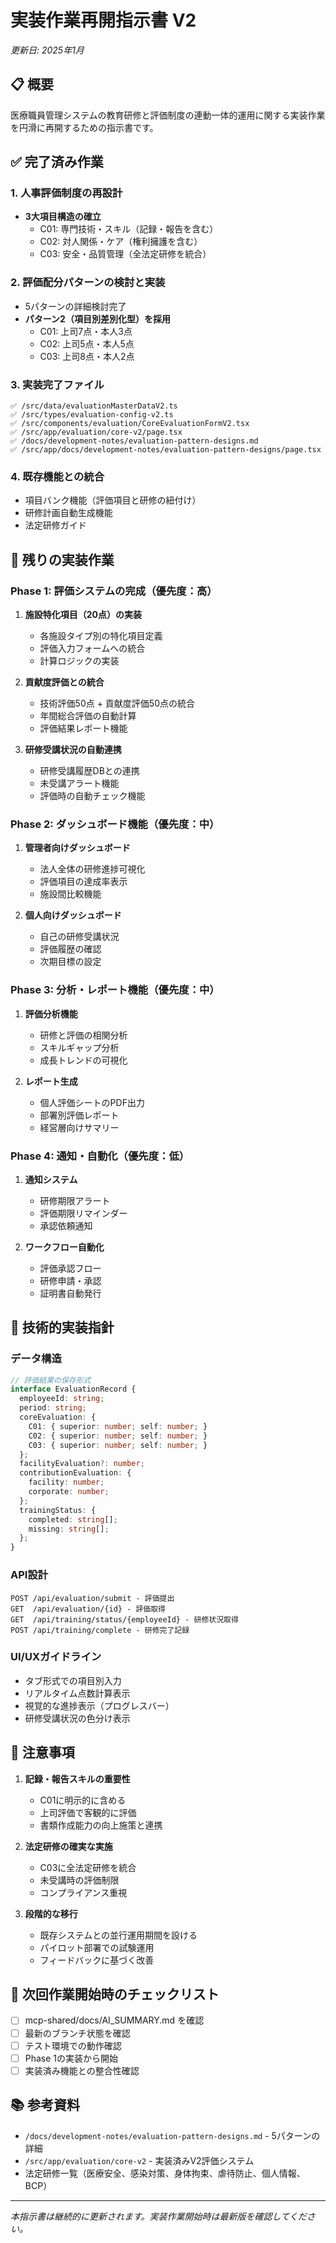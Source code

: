 # 実装作業再開指示書 V2
*更新日: 2025年1月*

## 📋 概要
医療職員管理システムの教育研修と評価制度の連動一体的運用に関する実装作業を円滑に再開するための指示書です。

## ✅ 完了済み作業

### 1. 人事評価制度の再設計
- **3大項目構造の確立**
  - C01: 専門技術・スキル（記録・報告を含む）
  - C02: 対人関係・ケア（権利擁護を含む）  
  - C03: 安全・品質管理（全法定研修を統合）

### 2. 評価配分パターンの検討と実装
- 5パターンの詳細検討完了
- **パターン2（項目別差別化型）を採用**
  - C01: 上司7点・本人3点
  - C02: 上司5点・本人5点
  - C03: 上司8点・本人2点

### 3. 実装完了ファイル
```
✅ /src/data/evaluationMasterDataV2.ts
✅ /src/types/evaluation-config-v2.ts
✅ /src/components/evaluation/CoreEvaluationFormV2.tsx
✅ /src/app/evaluation/core-v2/page.tsx
✅ /docs/development-notes/evaluation-pattern-designs.md
✅ /src/app/docs/development-notes/evaluation-pattern-designs/page.tsx
```

### 4. 既存機能との統合
- 項目バンク機能（評価項目と研修の紐付け）
- 研修計画自動生成機能
- 法定研修ガイド

## 🚀 残りの実装作業

### Phase 1: 評価システムの完成（優先度：高）
1. **施設特化項目（20点）の実装**
   - 各施設タイプ別の特化項目定義
   - 評価入力フォームへの統合
   - 計算ロジックの実装

2. **貢献度評価との統合**
   - 技術評価50点 + 貢献度評価50点の統合
   - 年間総合評価の自動計算
   - 評価結果レポート機能

3. **研修受講状況の自動連携**
   - 研修受講履歴DBとの連携
   - 未受講アラート機能
   - 評価時の自動チェック機能

### Phase 2: ダッシュボード機能（優先度：中）
1. **管理者向けダッシュボード**
   - 法人全体の研修進捗可視化
   - 評価項目の達成率表示
   - 施設間比較機能

2. **個人向けダッシュボード**
   - 自己の研修受講状況
   - 評価履歴の確認
   - 次期目標の設定

### Phase 3: 分析・レポート機能（優先度：中）
1. **評価分析機能**
   - 研修と評価の相関分析
   - スキルギャップ分析
   - 成長トレンドの可視化

2. **レポート生成**
   - 個人評価シートのPDF出力
   - 部署別評価レポート
   - 経営層向けサマリー

### Phase 4: 通知・自動化（優先度：低）
1. **通知システム**
   - 研修期限アラート
   - 評価期限リマインダー
   - 承認依頼通知

2. **ワークフロー自動化**
   - 評価承認フロー
   - 研修申請・承認
   - 証明書自動発行

## 🔧 技術的実装指針

### データ構造
```typescript
// 評価結果の保存形式
interface EvaluationRecord {
  employeeId: string;
  period: string;
  coreEvaluation: {
    C01: { superior: number; self: number; }
    C02: { superior: number; self: number; }
    C03: { superior: number; self: number; }
  };
  facilityEvaluation?: number;
  contributionEvaluation: {
    facility: number;
    corporate: number;
  };
  trainingStatus: {
    completed: string[];
    missing: string[];
  };
}
```

### API設計
```
POST /api/evaluation/submit - 評価提出
GET  /api/evaluation/{id} - 評価取得
GET  /api/training/status/{employeeId} - 研修状況取得
POST /api/training/complete - 研修完了記録
```

### UI/UXガイドライン
- タブ形式での項目別入力
- リアルタイム点数計算表示
- 視覚的な進捗表示（プログレスバー）
- 研修受講状況の色分け表示

## 📝 注意事項

1. **記録・報告スキルの重要性**
   - C01に明示的に含める
   - 上司評価で客観的に評価
   - 書類作成能力の向上施策と連携

2. **法定研修の確実な実施**
   - C03に全法定研修を統合
   - 未受講時の評価制限
   - コンプライアンス重視

3. **段階的な移行**
   - 既存システムとの並行運用期間を設ける
   - パイロット部署での試験運用
   - フィードバックに基づく改善

## 🎯 次回作業開始時のチェックリスト

- [ ] mcp-shared/docs/AI_SUMMARY.md を確認
- [ ] 最新のブランチ状態を確認
- [ ] テスト環境での動作確認
- [ ] Phase 1の実装から開始
- [ ] 実装済み機能との整合性確認

## 📚 参考資料
- `/docs/development-notes/evaluation-pattern-designs.md` - 5パターンの詳細
- `/src/app/evaluation/core-v2` - 実装済みV2評価システム
- 法定研修一覧（医療安全、感染対策、身体拘束、虐待防止、個人情報、BCP）

---
*本指示書は継続的に更新されます。実装作業開始時は最新版を確認してください。*